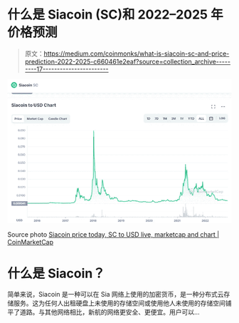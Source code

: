 # 什么是 Siacoin (SC)和 2022–2025 年价格预测

> 原文：<https://medium.com/coinmonks/what-is-siacoin-sc-and-price-prediction-2022-2025-c660461e2eaf?source=collection_archive---------17----------------------->

![](img/fb6e5c0f0e6040643b82bb7fa79c8bc1.png)

Source photo [Siacoin price today, SC to USD live, marketcap and chart | CoinMarketCap](https://coinmarketcap.com/currencies/siacoin/)

# 什么是 Siacoin？

简单来说，Siacoin 是一种可以在 Sia 网络上使用的加密货币，是一种分布式云存储服务。这为任何人出租硬盘上未使用的存储空间或使用他人未使用的存储空间铺平了道路。与其他网络相比，新航的网络更安全、更便宜。用户可以…